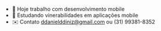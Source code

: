- 💼 Hoje trabalho com desenvolvimento mobile
- 📖 Estudando vinerabilidades em aplicações mobile
- ✉️ Contato ddanielddiniz@gmail.com ou (31) 99381-8352
